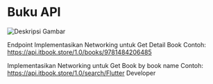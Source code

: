 # Buku API
![Deskripsi Gambar](https://user-images.githubusercontent.com/45864165/248636394-4d0fa83e-a08b-427d-b999-9a531276ef9c.png)

Endpoint
Implementasikan Networking untuk Get Detail Book
Contoh: https://api.itbook.store/1.0/books/9781484206485

Implementasikan Networking untuk Get Book by book name
Contoh: https://api.itbook.store/1.0/search/Flutter Developer
